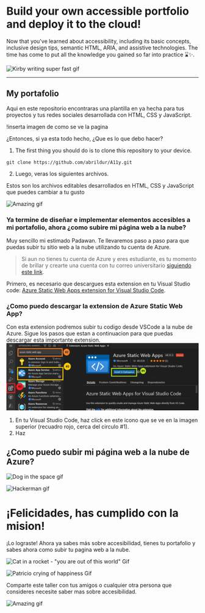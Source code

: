 # Build your own accessible portfolio and deploy it to the cloud!

Now that you've learned about accessibility, including its basic concepts, inclusive design tips, semantic HTML, ARIA, and assistive technologies. The time has come to put all the knowledge you gained so far into practice ⌛✨.

![Kirby writing super fast gif](https://media.giphy.com/media/uQkKavfX6TER2/giphy.gif)

---

## My portafolio
Aqui en este repositorio encontraras una plantilla en ya hecha para tus proyectos y tus redes sociales desarrollada con HTML, CSS y JavaScript.

!inserta imagen de como se ve la pagina

¿Entonces, si ya esta todo hecho, ¿Que es lo que debo hacer?
1.  The first thing you should do is to clone this repository to your device.
  ```
  git clone https://github.com/abrildur/A11y.git
```
2.  Luego, veras los siguientes archivos.

Estos son los archivos editables desarrollados en HTML, CSS y JavaScript que puedes cambiar a tu gusto


![Amazing gif](https://media.giphy.com/media/o0vwzuFwCGAFO/giphy.gif)


### Ya termine de diseñar e implementar elementos accesibles a mi portafolio, ahora ¿como subire mi página web a la nube?

Muy sencillo mi estimado Padawan. Te llevaremos paso a paso para que puedas subir tu sitio web a la nube utilizando tu cuenta de Azure. 

> Si aun no tienes tu cuenta de Azure y eres estudiante, es tu momento de brillar y crearte una cuenta con tu correo universitario [siguiendo este link](https://azure.microsoft.com/es-mx/free/students/).

Primero, es necesario que descargues esta extension en tu Visual Studio code: [Azure Static Web Apps extension for Visual Studio Code](https://marketplace.visualstudio.com/items?itemName=ms-azuretools.vscode-azurestaticwebapps).

 ### ¿Como puedo descargar la extension de Azure Static Web App?
Con esta extension podremos subir tu codigo desde VSCode a la nube de Azure. Sigue los pasos que estan a continuacion para que puedas descargar esta importante extension.
![How to download the Azure Static Web App Step-by-Step Image's](../img/extension.png)
 1. En tu Visual Studio Code, haz click en este icono que se ve en la imagen superior (recuadro rojo, cerca del circulo #1).
 2. Haz

## ¿Como puedo subir mi página web a la nube de Azure?
 ![Dog in the space gif](https://media.giphy.com/media/11syU6ZZ6PsGRO/giphy.gif)


![Hackerman gif](https://media.giphy.com/media/3knKct3fGqxhK/giphy.gif)
 # ¡Felicidades, has cumplido con la mision! 
 ¡Lo lograste! Ahora ya sabes más sobre accesibilidad, tienes tu portafolio y sabes ahora como subir tu pagina web a la nube.

![Cat in a rocket - "you are out of this world" Gif](https://media.giphy.com/media/jpzOxSk3CV0ur5LyqU/giphy.gif)

 ![Patricio crying of happiness Gif](https://media.giphy.com/media/1GTZA4flUzQI0/giphy.gif)

 Comparte este taller con tus amigos o cualquier otra persona que consideres necesite saber mas sobre accesibilidad.

![Amazing gif](https://media.giphy.com/media/eoxomXXVL2S0E/giphy.gif)
